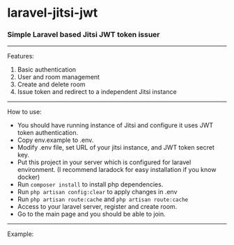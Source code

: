 # laravel-jitsi-jwt
### Simple Laravel based Jitsi JWT token issuer ###
----
Features:
1. Basic authentication
2. User and room management
3. Create and delete room
4. Issue token and redirect to a independent Jitsi instance
----
How to use:
- You should have running instance of Jitsi and configure it uses JWT token authentication.
- Copy env.example to .env.
- Modify .env file, set URL of your jitsi instance, and JWT token secret key.
- Put this project in your server which is configured for laravel environment. (I recommend laradock for easy installation if you know docker)
- Run `composer install` to install php dependencies.
- Run `php artisan config:clear` to apply changes in .env
- Run `php artisan route:cache` and `php artisan route:cache`
- Access to your laravel server, register and create room.
- Go to the main page and you should be able to join.
----
Example:
